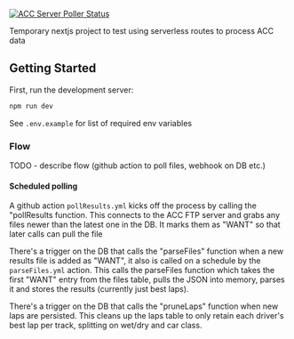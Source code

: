 [![ACC Server Poller Status](https://github.com/christytc10/acc-data-puller/actions/workflows/pollResults.yml/badge.svg)](https://github.com/christytc10/acc-data-puller/actions/workflows/pollResults.yml)

Temporary nextjs project to test using serverless routes to process ACC data

## Getting Started

First, run the development server:

```bash
npm run dev
```

See `.env.example` for list of required env variables

### Flow

TODO - describe flow (github action to poll files, webhook on DB etc.)

#### Scheduled polling
A github action `pollResults.yml` kicks off the process by calling the "pollResults function. This connects to the ACC FTP server and grabs any files newer than the latest one in the DB. It marks them as "WANT" so that later calls can pull the file

There's a trigger on the DB that calls the "parseFiles" function when a new results file is added as "WANT", it also is called on a schedule by the `parseFiles.yml` action. This calls the parseFiles function which takes the first "WANT" entry from the files table, pulls the JSON into memory, parses it and stores the results (currently just best laps).

There's a trigger on the DB that calls the "pruneLaps" function when new laps are persisted. This cleans up the laps table to only retain each driver's best lap per track, splitting on wet/dry and car class.